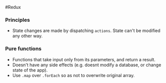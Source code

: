 #Redux

### Principles
- State changes are made by dispatching `actions`. State can't be modified any other way.


### Pure functions

- Functions that take input only from its parameters, and return a result.
- Doesn't have any side effects (e.g. doesnt modify a database, or change state of the app).
- Use `.map` over `.forEach` so as not to overwrite original array.
